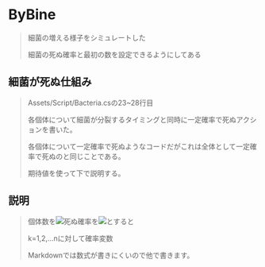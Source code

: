 # ByBine

> 細菌の増える様子をシミュレートした
> 
> 細菌の死ぬ確率と最初の数を設定できるようにしてある

## 細菌が死ぬ仕組み

> Assets/Script/Bacteria.csの23~28行目
>
> 各個体について細菌が分裂するタイミングと同時に一定確率で死ぬアクションを書いた。
>
> 各個体について一定確率で死ぬようなコードだがこれは全体として一定確率で死ぬのと同じことである。
>
> 期待値を使って下で説明する。

## 説明

> 個体数を<img src="https://latex.codecogs.com/gif.latex?n" />死ぬ確率を<img src="https://latex.codecogs.com/gif.latex?p" />とすると
>
> k=1,2,...nに対して確率変数
>
> Markdownでは数式が書きにくいので他で書きます。
